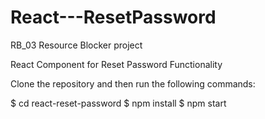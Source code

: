 # React---ResetPassword

RB_03 Resource Blocker project

React Component for Reset Password Functionality

Clone the repository and then run the following commands:

$ cd react-reset-password
$ npm install
$ npm start
